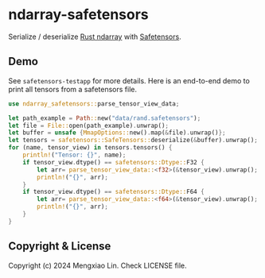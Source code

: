 ndarray-safetensors
=====
Serialize / deserialize [Rust ndarray](https://docs.rs/ndarray/latest/ndarray/) with [Safetensors](https://huggingface.co/docs/safetensors/en/index).

## Demo
See `safetensors-testapp` for more details. Here is an end-to-end demo to print all tensors from a safetensors file.

```rust
use ndarray_safetensors::parse_tensor_view_data;

let path_example = Path::new("data/rand.safetensors");
let file = File::open(path_example).unwrap();
let buffer = unsafe {MmapOptions::new().map(&file).unwrap()};
let tensors = safetensors::SafeTensors::deserialize(&buffer).unwrap();
for (name, tensor_view) in tensors.tensors() {
    println!("Tensor: {}", name);
    if tensor_view.dtype() == safetensors::Dtype::F32 {
        let arr= parse_tensor_view_data::<f32>(&tensor_view).unwrap();
        println!("{}", arr);
    }
    if tensor_view.dtype() == safetensors::Dtype::F64 {
        let arr= parse_tensor_view_data::<f64>(&tensor_view).unwrap();
        println!("{}", arr);
    }
}
```

## Copyright & License
Copyright (c) 2024 Mengxiao Lin. Check LICENSE file.